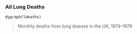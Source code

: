 ### All Lung Deaths

```{r}
dygraph(ldeaths)
```

> Monthly deaths from lung disease in the UK, 1974–1979
